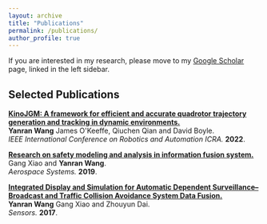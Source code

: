 ```yaml
---
layout: archive
title: "Publications"
permalink: /publications/
author_profile: true
---
```


If you are interested in my research, please move to my [Google Scholar](https://scholar.google.com/citations?user=IN9B5GcAAAAJ&hl=en) page, linked in the left sidebar.

## Selected Publications
<b>[KinoJGM: A framework for efficient and accurate quadrotor trajectory generation and tracking in dynamic environments.](https://arxiv.org/abs/2202.12419)</b><br>
<b>Yanran Wang</b> James O'Keeffe, Qiuchen Qian and David Boyle.<br>
<i>IEEE International Conference on Robotics and Automation ICRA.</i> <b>2022</b>.

<b>[Research on safety modeling and analysis in information fusion system.](https://link.springer.com/article/10.1007/s42401-018-0011-2)</b><br>
Gang Xiao and <b>Yanran Wang</b>.<br>
<i>Aerospace Systems.</i> <b>2019</b>.

<b>[Integrated Display and Simulation for Automatic Dependent Surveillance–Broadcast and Traffic Collision Avoidance System Data Fusion.](https://www.mdpi.com/1424-8220/17/11/2611)</b><br>
<b>Yanran Wang</b> Gang Xiao and Zhouyun Dai.<br>
<i>Sensors.</i> <b>2017</b>.
